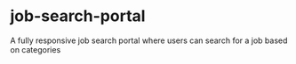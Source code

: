 # job-search-portal
A fully responsive job search portal where users can search for a job based on categories
